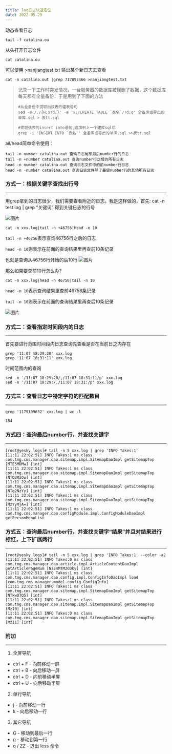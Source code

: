 ```yaml
---
title: log日志快速定位
date: 2022-05-29
---
```


动态查看日志
```shell
tail -f catalina.ou
```

从头打开日志文件
```shell
cat catalina.ou
```

可以使用 >nanjiangtest.txt 输出某个新日志去查看
```shell
cat -n catalina.out |grep 717892466 >nanjiangtest.txt
```

> 记录一下工作时突发情况，一台服务器的数据库被误删了数据，这个数据库每天都有全量备份，于是用到了下面的方法
>```shell
>#从全备份中提取出该表的建表语句
>sed -e'/./{H;$!d;}' -e 'x;/CREATE TABLE `表名`/!d;q' 全备库或导出的单库.sql > 表tt.sql
>
>#提取该表的insert into语句,追加到上一个建库sql后
>grep -i 'INSERT INTO `表名`' 全备库或导出的单库.sql >>表tt.sql
>```

ail/head简单命令使用：
```shell
tail -n number catalina.out 查询日志尾部最后number行的日志
tail -n +number catalina.out 查询number行之后的所有日志
head -n number catalina.out 查询日志文件中的前number行日志
head -n -number catalina.out 查询日志文件除了最后number行的其他所有日志
```
### 方式一：根据关键字查找出行号
***
用grep拿到的日志很少，我们需要查看附近的日志。我是这样做的，首先: cat -n test.log | grep “关键词” 得到关键日志的行号

![图片](https://czxcab.cn/file/docs/log1.jpg)

`cat -n xxx.log|tail -n +46756|head -n 10`

`tail -n +46756`表示查询46756行之后的日志

`head -n 10`则表示在前面的查询结果里再查前10条记录

也就是查询从46756行开始的后10行
![图片](https://czxcab.cn/file/docs/log2.jpg)

那么如果要查前10行怎么办?

`cat -n xxx.log|head -n 46756|tail -n 10`

`head -n 10`表示查询结果里查前46756条记录

`tail -n 10`则表示在前面的查询结果里再查后10条记录

![图片](https://czxcab.cn/file/docs/log3.jpg)

###  方式二：查看指定时间段内的日志
***
首先要进行范围时间段内日志查询先查看是否在当前日之内存在
```shell
grep '11:07 18:29:20' xxx.log
grep '11:07 18:31:11' xxx.log
```

时间范围内的查询
```shell
sed -n '/11:07 18:29:20/,/11:07 18:31:11/p' xxx.log
sed -n '/11:07 18:29:/,/11:07 18:31:/p' xxx.log
```

###  方式三：查看日志中特定字符的匹配数目
***
```shell
grep '1175109632' xxx.log | wc -l 

154
```

###  方式四：查询最后number行，并查找关键字
***
```shell
[root@yesky logs]# tail -n 5 xxx.log | grep 'INFO Takes:1'
[11:11 22:02:51] INFO Takes:1 ms class com.tmg.cms.manager.dao.sitemap.impl.SitemapDaoImpl getSitemapTop [MTE5MDMw] [int]
[11:11 22:02:51] INFO Takes:1 ms class com.tmg.cms.manager.dao.sitemap.impl.SitemapDaoImpl getSitemapTop [NTQ2MzQw] [int]
[11:11 22:02:51] INFO Takes:1 ms class com.tmg.cms.manager.dao.sitemap.impl.SitemapDaoImpl getSitemapTop [NTg2NzYy] [int]
[11:11 22:02:51] INFO Takes:1 ms class com.tmg.cms.manager.dao.sitemap.impl.SitemapDaoImpl getSitemapTop [MzYyMjA=] [int]
[11:11 22:02:51] INFO Takes:1 ms class com.tmg.cms.manager.dao.configModule.impl.ConfigModuleDaoImpl getPersonMenuList
```

### 方式五：查询最后number行，并查找关键字“结果”并且对结果进行标红，上下扩展两行
***
```shell
[root@yesky logs]# tail -n 5 xxx.log | grep 'INFO Takes:1' --color -a2
[11:11 22:02:51] INFO Takes:0 ms class com.tmg.cms.manager.dao.article.impl.ArticleContentDaoImpl getArticlePageNum [NzE4MTM2ODky] [int]
[11:11 22:02:51] INFO Takes:1 ms class com.tmg.cms.manager.dao.config.impl.ConfigInfoDaoImpl load [com.tmg.cms.manager.model.config.ConfigInfo]
[11:11 22:02:51] INFO Takes:1 ms class com.tmg.cms.manager.dao.sitemap.impl.SitemapDaoImpl getSitemapTop [NTkwOTQ5] [int]
[11:11 22:02:51] INFO Takes:1 ms class com.tmg.cms.manager.dao.sitemap.impl.SitemapDaoImpl getSitemapTop [MzI0] [int]
[11:11 22:02:51] INFO Takes:0 ms class com.tmg.cms.manager.dao.sitemap.impl.SitemapDaoImpl getSitemapTop [MzI1] [int]
```

### 附加
***
1. 全屏导航

- ctrl + F - 向前移动一屏
- ctrl + B - 向后移动一屏
- ctrl + D - 向前移动半屏
- ctrl + U - 向后移动半屏

2. 单行导航

- j - 向前移动一行
- k - 向后移动一行

3. 其它导航

- G - 移动到最后一行
- g - 移动到第一行
- q / ZZ - 退出 less 命令
